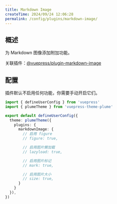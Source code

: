 ```yaml
---
title: Markdown Image
createTime: 2024/09/24 12:06:28
permalink: /config/plugins/markdown-image/
---
```


## 概述

为 Markdown 图像添加附加功能。

关联插件：[@vuepress/plugin-markdown-image](https://ecosystem.vuejs.press/zh/plugins/markdown/markdown-image.html)

## 配置

插件默认不启用任何功能，你需要手动开启它们。

```ts
import { defineUserConfig } from 'vuepress'
import { plumeTheme } from 'vuepress-theme-plume'

export default defineUserConfig({
  theme: plumeTheme({
    plugins: {
      markdownImage: {
        // 启用 figure
        // figure: true,

        // 启用图片懒加载
        // lazyload: true,

        // 启用图片标记
        // mark: true,

        // 启用图片大小
        // size: true,
      }
    }
  }),
})
```
